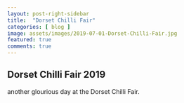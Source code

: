 ```yaml
---
layout: post-right-sidebar
title:  "Dorset Chilli Fair"
categories: [ blog ]
image: assets/images/2019-07-01-Dorset-Chilli-Fair.jpg
featured: true
comments: true
---
```

## Dorset Chilli Fair 2019

another glourious day at the Dorset Chilli Fair.

<script src="https://cdn.jsdelivr.net/npm/publicalbum@latest/embed-ui.min.js" async></script>
<div class="pa-gallery-player-widget" style="width:100%; height:480px; display:none;"
  data-link="https://photos.app.goo.gl/iP4PawjXZSRV5vSS9"
  data-title="Dorset Chilli Fair 2019"
  data-description="15 new photos added to shared album">
  <img data-src="https://lh3.googleusercontent.com/JqoY3b4EsBoWV746I6zQS16PrYk3eY7c9A9-bSNmu6gdDke9BB3zJjAGuhRIIONKrbos7CUfpujJTOwQpwpXdhu3rR49D7c2Nfewuv9kJ_dU1O88xFH9S8bSAM4A_D93ri9PDXGXsTA=w1920-h1080" src="" alt="" />
  <img data-src="https://lh3.googleusercontent.com/2XpQHU58VoD5Ek5N_RHyRS9EygOiz7hDd7tillkN2tSNZGlAMRy_FYdhg3Hx40a5iCLysZgdyoNkHu_CsNjKg5q3yWo-Z9S_8Mt6OubXMAfSObcFtDFN9A64PSoqdxSmJNqq5Gt4Ysw=w1920-h1080" src="" alt="" />
  <img data-src="https://lh3.googleusercontent.com/thOcPZ8J9yE7Tib70pbYs8-5E53ASxjoYd5vLXcmqoTn1qgdlNRTwSabmkwwNOY4NDL53Pr9MP8YDQdk1nL4H23CWwmsQ-OYJYJ166OWcXXYTYGMeW9y_2nVCl06HOPlRoR7dsQjvLU=w1920-h1080" src="" alt="" />
  <img data-src="https://lh3.googleusercontent.com/nEjD5_pxo2NC2f9hJghIQr_J_tTetmvijf3PjpDzHvG7ezl0SMujORMzGBW_80D82-9hnl9SMKtXdAPEMHNw-cpQ4Y4-tAQ7M56NacJvH6Sp6tAzSGGBBm_kRheo3ictW-N1RfYgcS4=w1920-h1080" src="" alt="" />
  <img data-src="https://lh3.googleusercontent.com/eg-__veAYwK9ZVL3DWA95Xzca8_WZoNE6qP6_vA6GMgiCGYyiFiioBQuHUm5kIecEMa4SzKCwFNdjps1TpDzKF7GSmLfdTqaeHy6KShqwaBm1CN4OS2Lspmnfe_8hlj3SbGpwnF-Lic=w1920-h1080" src="" alt="" />
  <img data-src="https://lh3.googleusercontent.com/8cjom2BS81KgfUtzkYlgjh-clR-pReMW7xo05eE_peK7gukPFC4K3zTzThAtQQtucNP6snptorxiDnVaIYtlHG-CQZEZRAE27YH2z_cuCoN9RvAc6nJ8b3EQkrR21O8g1DN24yrlQ_Q=w1920-h1080" src="" alt="" />
  <img data-src="https://lh3.googleusercontent.com/QMF-B3gVYKqPeo0F3KH5n0zG3XoTEyzoCpFfBT38ohc89OZZfOXj-4u4HsVLBEi3pm4iH7bZuHWotrzPmYZHEog1IVKpvXnj2k6H6FYBvWtWw_IYWlDEf9DLSHiqOJ6_JFMtOb30RI4=w1920-h1080" src="" alt="" />
  <img data-src="https://lh3.googleusercontent.com/vGNQkFPv7RHUqtxsecrDjnjUIUVsDs9sSKzdvanNb0cNMctOux8DiRYWeVLoi2sAhosOmd1subgpHQfALkYC4Cgsx5BEq7VTFpDJQ8Mdk2WLGdkGti5wK3bYRqGEM65afAp-ZsfOt5c=w1920-h1080" src="" alt="" />
  <img data-src="https://lh3.googleusercontent.com/-WrbB-mkE6VfQt9Tuv0FLBQ589lsqaaPxZnNY9cUwpQbVQM9fhVQCacbMx7yNGDjjLQCwgtAPFLFzbzF33bBu8-YIM5YTEDfAZrFsei3TVqQRfgxFrOM85w2je8WtobbxnGx8GNJoWo=w1920-h1080" src="" alt="" />
  <img data-src="https://lh3.googleusercontent.com/BndAatmgoVilrKkUsW1Qtce9O-QlshfLvbJzR5kLNmZODcldVNluwcLVOpkMX1DdjZGbgTJPJVPgiJbnnuH2Yph20P6w2Z3rjsh6VdGe37IOiEG6sekeEAli7R091gPNYOHpki-AEn4=w1920-h1080" src="" alt="" />
  <img data-src="https://lh3.googleusercontent.com/qlyVUXYX5xmYdXFdXJNgBuUpuP0vWyXj9xpr97Pz7dcyJ7X1K7u-9wNBvMR2dTaROGfNmqIloyoCBXl-dw-kuSwM5mQ7xInht6AHlRd9qKZysuEPlfeA8Of5O0uFSw8VYcna4tu8KTA=w1920-h1080" src="" alt="" />
  <img data-src="https://lh3.googleusercontent.com/PhHuowAVLpFghwrsTP65j_q_4RUwhH5kWWxlSc86GcsivMmKK7pY4aigz6loZ1q9nmR_azI7If0MlLcN3o0Vm6VHd54trws-O9jFWHkLAUGt2i4iVtaV_KEERMq5y3dcxtgy9ntiHyM=w1920-h1080" src="" alt="" />
  <img data-src="https://lh3.googleusercontent.com/xJuMfDoP0utsG4_daHKszFnxnmu7zkrBiq6DtjrHjKtL44LHYzAORw8s9pNGu9Opb_LCwg0s4kfjVNe6lwYFEyPv_WWOl24nQYWPjo0bF4HE4-agbLMbYMP7jaEMUz6OkLRj2bGBNc4=w1920-h1080" src="" alt="" />
  <img data-src="https://lh3.googleusercontent.com/5jTcuI6Jf6UYaHWjOBn9hGkmDefoj81oHQZocrLU-VunnCL_AUX50TEHqldeHeWPmq3nG7p063gU48X-l_3F3LL8LWzTpPe-GjXLviNobz_fUsadewgT5XhEC_FG4y_JWTQentSauzw=w1920-h1080" src="" alt="" />
  <img data-src="https://lh3.googleusercontent.com/3XfyW55W9FYhqtzDLwWkx9LHYRVyiabJ8boU8ep5AxJ3btKkiS2ki4pyNtROiPwv3AayNx3dyzDka2Z5q9ZU-0E9ONXqbjIW7mnmdOA3kHYXtOAEQ9dKUUR4wnhxkyFqDCj0no3nZVg=w1920-h1080" src="" alt="" />
</div>
